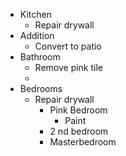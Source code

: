 - Kitchen
	- Repair drywall
- Addition
	- Convert to patio
- Bathroom
	- Remove pink tile
	- 
- Bedrooms
	- Repair drywall
		- Pink Bedroom
			- Paint
		- 2 nd bedroom
		- Masterbedroom